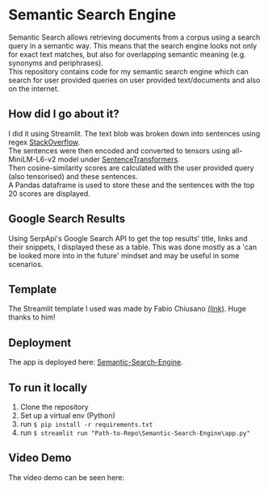 # Semantic Search Engine
Semantic Search allows retrieving documents from a corpus using a search query in a semantic way. This means that the search engine looks not only for exact text matches, but also for overlapping semantic meaning (e.g. synonyms and periphrases).
\
This repository contains code for my semantic search engine which can search for user provided queries on user provided text/documents and also on the internet.

## How did I go about it?
I did it using Streamlit. The text blob was broken down into sentences using regex [StackOverflow](https://stackoverflow.com/questions/4576077/how-can-i-split-a-text-into-sentences).\
The sentences were then encoded and converted to tensors using all-MiniLM-L6-v2 model under [SentenceTransformers](https://github.com/UKPLab/sentence-transformers). \
Then cosine-similarity scores are calculated with the user provided query (also tensorised) and these sentences.\
A Pandas dataframe is used to store these and the sentences with the top 20 scores are displayed.

## Google Search Results
Using SerpApi's Google Search API to get the top results' title, links and their snippets, I displayed these as a table. This was done mostly as a 'can be looked more into in the future' mindset and may be useful in some scenarios.

## Template
The Streamlit template I used was made by Fabio Chiusano [(link)](https://huggingface.co/spaces/fabiochiu/semantic-search-medium).  Huge thanks to him!

## Deployment
The app is deployed here: [Semantic-Search-Engine](https://huggingface.co/spaces/siddhartha-mahajan/Semantic-Search-Engine).

## To run it locally
1. Clone the repository
2. Set up a virtual env (Python)
3. run ``` $ pip install -r requirements.txt ```
5. run ``` $ streamlit run "Path-to-Repo\Semantic-Search-Engine\app.py" ```

## Video Demo
The video demo can be seen here: 
